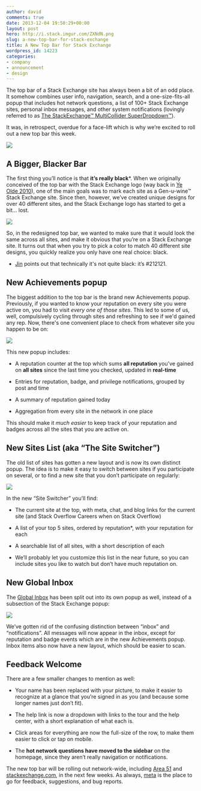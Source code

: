 ```yaml
---
author: david
comments: true
date: 2013-12-04 19:50:29+00:00
layout: post
hero: http://i.stack.imgur.com/ZXNdN.png
slug: a-new-top-bar-for-stack-exchange
title: A New Top Bar for Stack Exchange
wordpress_id: 14223
categories:
- company
- announcement
- design
---
```


The top bar of a Stack Exchange site has always been a bit of an odd place. It somehow combines user info, navigation, search, and a one-size-fits-all popup that includes hot network questions, a list of 100+ Stack Exchange sites, personal inbox messages, and other system notifications (lovingly referred to as [The StackExchange™ MultiCollider SuperDropdown™](http://meta.stackoverflow.com/search?q=StackExchange%E2%84%A2+MultiCollider+SuperDropdown%E2%84%A2)).





It was, in retrospect, overdue for a face-lift which is why we’re excited to roll out a new top bar this week.





[![](http://i.stack.imgur.com/8tGcN.png)](http://i.stack.imgur.com/ZXNdN.png)





## A Bigger, Blacker Bar





The first thing you’ll notice is that **it’s really black***. When we originally conceived of the top bar with the Stack Exchange logo (way back in [Ye Olde 2010](http://blog.stackoverflow.com/2010/08/network-central-stackexchange-com/)), one of the main goals was to mark each site as a Gen-u-wine™ Stack Exchange site. Since then, however, we’ve created unique designs for over 40 different sites, and the Stack Exchange logo has started to get a bit... lost.





[![](http://i.stack.imgur.com/XjSC7.png)](http://i.stack.imgur.com/XjSC7.png)





So, in the redesigned top bar, we wanted to make sure that it would look the same across all sites, and make it obvious that you’re on a Stack Exchange site. It turns out that when you try to pick a color to match 40 different site designs, you quickly realize you only have one real choice: black.





* [Jin](http://graphicdesign.stackexchange.com/users/3/jin) points out that technically it's not quite black: it’s #212121.





## New Achievements popup





The biggest addition to the top bar is the brand new Achievements popup. Previously, if you wanted to know your reputation on every site you were active on, you had to visit _every one of those sites_. This led to some of us, well, compulsively cycling through sites and refreshing to see if we'd gained any rep. Now, there's one convenient place to check from whatever site you happen to be on:



[![](http://i.stack.imgur.com/6t7Oe.png)](http://i.stack.imgur.com/6t7Oe.png)





This new popup includes:









  * A reputation counter at the top which sums **all reputation** you’ve gained on **all sites** since the last time you checked, updated in **real-time**


  * Entries for reputation, badge, and privilege notifications, grouped by post and time


  * A summary of reputation gained today


  * Aggregation from every site in the network in one place








This should make it _much easier_ to keep track of your reputation and badges across all the sites that you are active on.





## New Sites List (aka “The Site Switcher”)





The old list of sites has gotten a new layout and is now its own distinct popup. The idea is to make it easy to switch between sites if you participate on several, or to find a new site that you don’t participate on regularly:





[![](http://i.stack.imgur.com/gVhww.png)](http://i.stack.imgur.com/gVhww.png)





In the new “Site Switcher” you’ll find:










  * The current site at the top, with meta, chat, and blog links for the current site (and Stack Overflow Careers when on Stack Overflow)


  * A list of your top 5 sites, ordered by reputation*, with your reputation for each


  * A searchable list of all sites, with a short description of each








* We’ll probably let you customize this list in the near future, so you can include sites you like to watch but don’t have much reputation on.






## New Global Inbox





The [Global Inbox](http://blog.stackoverflow.com/2010/09/new-global-inbox/) has been split out into its own popup as well, instead of a subsection of the Stack Exchange popup:





[![](http://i.stack.imgur.com/OXLSb.png)](http://i.stack.imgur.com/OXLSb.png)





We’ve gotten rid of the confusing distinction between “inbox” and “notifications”. All messages will now appear in the inbox, except for reputation and badge events which are in the new Achievements popup. Inbox items also now have a new layout, which should be easier to scan.





## Feedback Welcome





There are a few smaller changes to mention as well:










  * Your name has been replaced with your picture, to make it easier to recognize at a glance that you’re signed in as you (and because some longer names just don’t fit).


  * The help link is now a dropdown with links to the tour and the help center, with a short explanation of what each is.


  * Click areas for everything are now the full-size of the row, to make them easier to click or tap on mobile.


  * The **hot network questions have moved to the sidebar** on the homepage, since they aren’t really navigation or notifications.








The new top bar will be rolling out network-wide, including [Area 51](http://area51.stackexchange.com) and [stackexchange.com](http://stackexchange.com), in the next few weeks. As always, [meta](http://meta.stackoverflow.com/tags/top-bar) is the place to go for feedback, suggestions, and bug reports.
